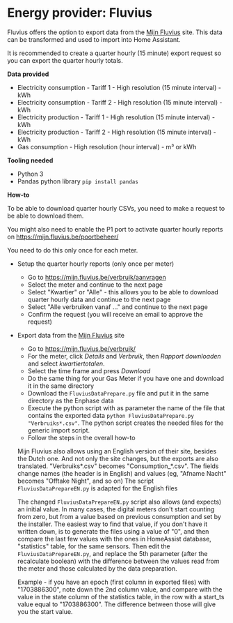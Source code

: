 # Energy provider: Fluvius

Fluvius offers the option to export data from the [Mijn Fluvius](https://mijn.fluvius.be/) site. This data can be transformed and used to import into Home Assistant.

It is recommended to create a quarter hourly (15 minute) export request so you can export the quarter hourly totals.

**Data provided**
- Electricity consumption - Tariff 1 - High resolution (15 minute interval) - kWh
- Electricity consumption - Tariff 2 - High resolution (15 minute interval) - kWh
- Electricity production - Tariff 1 - High resolution (15 minute interval) - kWh
- Electricity production - Tariff 2 - High resolution (15 minute interval) - kWh
- Gas consumption - High resolution (hour interval) - m³ or kWh

**Tooling needed**
- Python 3
- Pandas python library `pip install pandas`

**How-to**

To be able to download quarter hourly CSVs, you need to make a request to be able to download them.

You might also need to enable the P1 port to activate quarter hourly reports on https://mijn.fluvius.be/poortbeheer/

You need to do this only once for each meter.

- Setup the quarter hourly reports (only once per meter)
  - Go to https://mijn.fluvius.be/verbruik/aanvragen 
  - Select the meter and continue to the next page
  - Select "Kwartier" or "Alle" - this allows you to be able to download quarter hourly data and continue to the next page
  - Select "Alle verbruiken vanaf ..." and continue to the next page
  - Confirm the request (you will receive an email to approve the request)

- Export data from the [Mijn Fluvius](https://mijn.fluvius.be/) site
  - Go to https://mijn.fluvius.be/verbruik/
  - For the meter, click *Details* and *Verbruik*, then *Rapport downloaden* and select *kwartiertotalen*.
  - Select the time frame and press *Download*
  - Do the same thing for your Gas Meter if you have one and download it in the same directory
  - Download the `FluviusDataPrepare.py` file and put it in the same directory as the Enphase data
  - Execute the python script with as parameter the name of the file that contains the exported data `python FluviusDataPrepare.py "Verbruiks*.csv"`. The python script creates the needed files for the generic import script.
  - Follow the steps in the overall how-to

  Mijn Fluvius also allows using an English version of their site, besides the Dutch one. And not only the site changes, but the exports are also translated.
  "Verbruiks*.csv" becomes "Consumption_*.csv". The fields change names (the header is in English) and values (eg, "Afname Nacht" becomes "Offtake Night", and so on)
  The script ```FluviusDataPrepareEN.py``` is adapted for the English files

  The changed ```FluviusDataPrepareEN.py``` script also allows (and expects) an initial value. In many cases, the digital meters don't start counting from zero,
  but from a value based on previous consumption and set by the installer. The easiest way to find that value, if you don't have it written down,
  is to generate the files using a value of "0", and then compare the last few values with the ones in HomeAssist database, "statistics" table,
  for the same sensors. Then edit the ```FluviusDataPrepareEN.py```, and replace the 5th parameter (after the recalculate boolean) with the difference
  between the values read from the meter and those calculated by the data preparation.

  Example - if you have an epoch (first column in exported files) with "1703886300", note down the 2nd column value, and compare with the value in the state column
  of the statistics table, in the row with a start_ts value equal to "1703886300". The difference between those will give you the start value.
